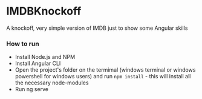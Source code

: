 # IMDBKnockoff
A knockoff, very simple version of IMDB just to show some Angular skills

### How to run
- Install Node.js and NPM
- Install Angular CLI
- Open the project's folder on the termimal (windows terminal or windows powershell for windows users) and run `npm install` - this will install all the necessary node-modules
- Run ng serve
